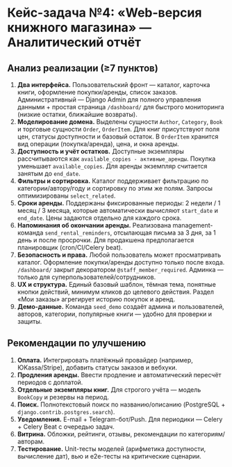 # Кейс-задача №4: «Web-версия книжного магазина» — Аналитический отчёт

## Анализ реализации (≥7 пунктов)
1. **Два интерфейса.** Пользовательский фронт — каталог, карточка книги, оформление покупки/аренды, список заказов. Административный — Django Admin для полного управления данными + простая страница `/dashboard/` для быстрого мониторинга (низкие остатки, ближайшие возвраты).
2. **Моделирование домена.** Выделены сущности `Author`, `Category`, `Book` и торговые сущности `Order`, `OrderItem`. Для книг присутствуют поля цен, статусы доступности и базовый остаток. В `OrderItem` хранится вид операции (покупка/аренда), цена, и окна аренды.
3. **Доступность и учёт остатков.** Доступные экземпляры рассчитываются как `available_copies - активные_аренды`. Покупка уменьшает `available_copies`. Для аренды экземпляр считается занятым до `end_date`.
4. **Фильтры и сортировка.** Каталог поддерживает фильтрацию по категории/автору/году и сортировку по этим же полям. Запросы оптимизированы `select_related`.
5. **Сроки аренды.** Поддержаны фиксированные периоды: 2 недели / 1 месяц / 3 месяца, которые автоматически вычисляют `start_date` и `end_date`. Цены задаются отдельно для каждого срока.
6. **Напоминания об окончании аренды.** Реализована management-команда `send_rental_reminders`, отсылающая письма за 3 дня, за 1 день и после просрочки. Для продакшена предполагается планировщик (cron/CI/Celery beat).
7. **Безопасность и права.** Любой пользователь может просматривать каталог. Оформление покупки/аренды доступно только после входа. `/dashboard/` закрыт декоратором `@staff_member_required`. Админка — только для суперпользователей/сотрудников.
8. **UX и структура.** Единый базовый шаблон, тёмная тема, понятные кнопки действий, минимум кликов до целевого действия. Раздел «Мои заказы» агрегирует историю покупок и аренд.
9. **Демо-данные.** Команда `seed_demo` создаёт админа и пользователей, авторов, категории, популярные книги — удобно для проверки и защиты.

## Рекомендации по улучшению
1. **Оплата.** Интегрировать платёжный провайдер (например, ЮKassa/Stripe), добавить статусы заказов и вебхуки.
2. **Продления аренды.** Ввести продление и автоматический пересчёт периодов с доплатой.
3. **Отдельные экземпляры книг.** Для строгого учёта — модель `BookCopy` и резервы на период.
4. **Поиск.** Полнотекстовый поиск по названию/описанию (PostgreSQL + `django.contrib.postgres.search`). 
5. **Уведомления.** E-mail + Telegram-бот/Push. Для периодики — Celery + Celery Beat с очередью задач.
6. **Витрина.** Обложки, рейтинги, отзывы, рекомендации по категориям/авторам.
7. **Тестирование.** Unit-тесты моделей (арифметика доступности, вычисление дат), вью и e2e-тесты на критические сценарии.
